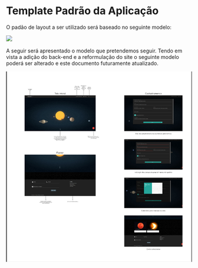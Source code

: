 # Template Padrão da Aplicação

O padão de layout a ser utilizado será baseado no seguinte modelo:

<img src="img/PadrãoLayout.PNG"/>

A seguir será apresentado o modelo que pretendemos seguir. Tendo em vista a adição do back-end e a reformulação do site o seguinte modelo poderá ser alterado e este documento futuramente atualizado.

<img src="img/DOCUMENTAÇÃO.png"/>
